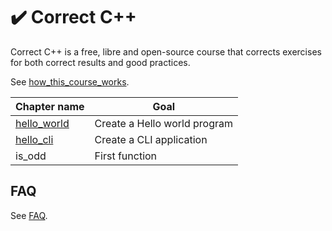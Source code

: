 # :heavy_check_mark: Correct C++

Correct C++ is a free, libre and open-source course that corrects
exercises for both correct results and good practices.

See [how_this_course_works](how_this_course_works.md).

Chapter name|Goal
---|---
[hello_world](https://github.com/richelbilderbeek/correct_cpp_hello_world)|Create a Hello world program
[hello_cli](https://github.com/richelbilderbeek/correct_cpp_hello_cli)|Create a CLI application
is_odd|First function

## FAQ

See [FAQ](Faq.md).

